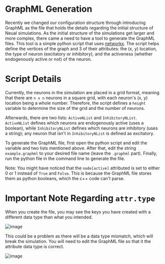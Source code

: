 # GraphML Generation

Recently we changed our configuration structure through introducing GraphML as the file that holds the details regarding the initial structure of Neual simulations. As the initial structure of the simulations get larger and more complex, there came a need to have a tool to generate the GraphML files. This tool is a simple python script that uses [networkx](https://networkx.org/documentation/latest/tutorial.html). The script helps define the vertices of the graph and 3 of their attributes: the (x, y) location, the type of neuron (excitatory or inhibitory), and the activeness (whether endogenously active or not) of the neuron.

# Script Details

Currently, the neurons in the simulation are placed in a grid format, meaning that there are `n x n` neurons in a square grid, with each neuron's (x, y) location being a whole number. Therefore, the script defines a `height` variable to determine the size of the grid and the number of neurons.

Afterwards, there are two lists: `ActiveNList` and `InhibitoryNList`. `ActiveNList` defines which neurons are endogenously active (uses a boolean), while `InhibitoryNList` defines which neurons are inhibitory (uses a string); any neuron that isn't in `InhibitoryNList` is defined as excitatory.

To generate the GraphML file, first open the python script and edit the variable and two lists mentioned above. After that, edit the string `example.graphml` to your desired file name (leave the `.graphml` part). Finally, run the python file in the command line to generate the file.

Note: You might have noticed that the `node[active]` attributed is set to either 0 or 1 instead of `True` and `False`. This is because the GraphML file stores them as python booleans, which the c++ code can't parse.

# Important Note Regarding `attr.type`

When you create the file, you may see the keys you have created with a different data type than what you intended.

![image](https://github.com/UWB-Biocomputing/Graphitti/assets/125625083/fa01c56d-c4b4-4674-9837-dd9ed9912e56)

This could be a problem as there will be a data type mismatch, which will break the simulation. You will need to edit the GraphML file so that it the attribute data type is correct.

![image](https://github.com/UWB-Biocomputing/Graphitti/assets/125625083/99a85c87-0cbe-4024-bf8a-d5cc4fbd0640)

